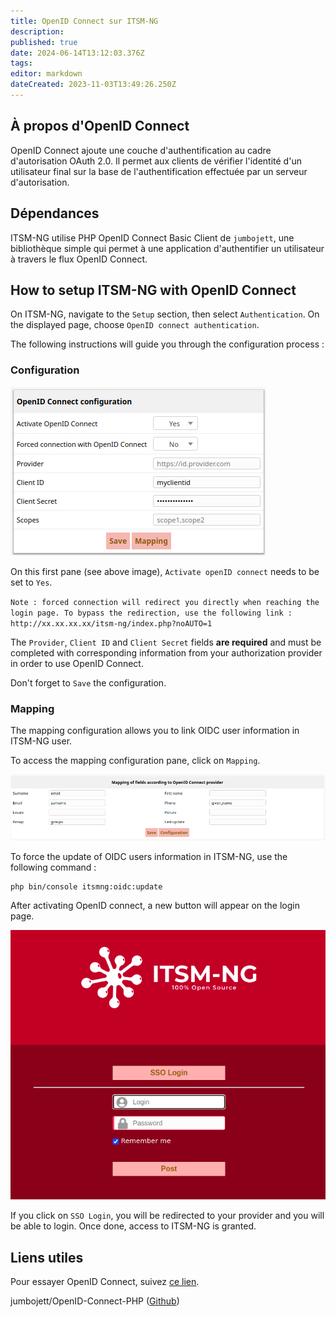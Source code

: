 ```yaml
---
title: OpenID Connect sur ITSM-NG
description: 
published: true
date: 2024-06-14T13:12:03.376Z
tags: 
editor: markdown
dateCreated: 2023-11-03T13:49:26.250Z
---
```


## À propos d'OpenID Connect

OpenID Connect ajoute une couche d'authentification au cadre d'autorisation OAuth 2.0. Il permet aux clients de vérifier l'identité d'un utilisateur final sur la base de l'authentification effectuée par un serveur d'autorisation.

## Dépendances

ITSM-NG utilise PHP OpenID Connect Basic Client de `jumbojett`, une bibliothèque simple qui permet à une application d'authentifier un utilisateur à travers le flux OpenID Connect.

## How to setup ITSM-NG with OpenID Connect

On ITSM-NG, navigate to the `Setup` section, then select `Authentication`. On the displayed page, choose `OpenID connect authentication`. 

The following instructions will guide you through the configuration process : 

### Configuration

![](/oidc/oidc_config.png)

On this first pane (see above image), `Activate openID connect` needs to be set to `Yes`.

`Note : forced connection will redirect you directly when reaching the login page. To bypass the redirection, use the following link : http://xx.xx.xx.xx/itsm-ng/index.php?noAUTO=1`

The `Provider`, `Client ID` and `Client Secret` fields **are required** and must be completed with corresponding information from your authorization provider in order to use OpenID Connect.

Don't forget to `Save` the configuration.

### Mapping

The mapping configuration allows you to link OIDC user information in ITSM-NG user.

To access the mapping configuration pane, click on `Mapping`.



![](/oidc/oidc_mapping.png)

To force the update of OIDC users information in ITSM-NG, use the following command :

    php bin/console itsmng:oidc:update

After activating OpenID connect, a new button will appear on the login page.

![](/oidc/oidc_login.png)

If you click on `SSO Login`, you will be redirected to your provider and you will be able to login. Once done, access to ITSM-NG is granted.

## Liens utiles

Pour essayer OpenID Connect, suivez [ce lien](https://oidctest.wsweet.org).

jumbojett/OpenID-Connect-PHP ([Github](https://github.com/jumbojett/OpenID-Connect-PHP))
